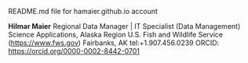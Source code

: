 README.md file for hamaier.github.io account

**Hilmar Maier**
Regional Data Manager | IT Specialist (Data Management)
Science Applications, Alaska Region
U.S. Fish and Wildlife Service (https://www.fws.gov)
Fairbanks, AK
tel:+1.907.456.0239
ORCID: https://orcid.org/0000-0002-8442-0701
